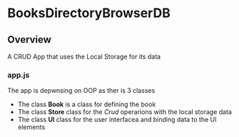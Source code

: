 # BooksDirectoryBrowserDB

## Overview
A CRUD App that uses the Local Storage for its data

### app.js
The app is depwnsing on OOP as ther is 3 classes

* The class __Book__ is a class for defining the book
* The class __Store__ class for the _Crud_ operarions  with the local storage data
* The class __UI__  class for the user interfacea and binding data to the UI elements